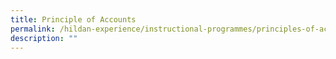 ```yaml
---
title: Principle of Accounts
permalink: /hildan-experience/instructional-programmes/principles-of-accounts/
description: ""
---
```

